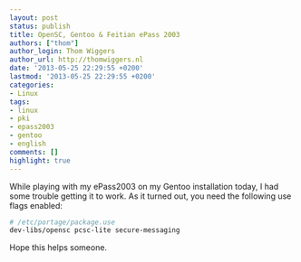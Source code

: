 ```yaml
---
layout: post
status: publish
title: OpenSC, Gentoo & Feitian ePass 2003
authors: ["thom"]
author_login: Thom Wiggers
author_url: http://thomwiggers.nl
date: '2013-05-25 22:29:55 +0200'
lastmod: '2013-05-25 22:29:55 +0200'
categories:
- Linux
tags:
- linux
- pki
- epass2003
- gentoo
- english
comments: []
highlight: true
---
```


<p>While playing with my ePass2003 on my Gentoo installation today, I had some
trouble getting it to work. As it turned out, you need the following use flags
enabled:</p>

```sh
# /etc/portage/package.use
dev-libs/opensc pcsc-lite secure-messaging
```

<p>Hope this helps someone.</p>
